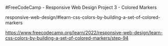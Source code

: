 #FreeCodeCamp - Responsive Web Design Project 3 - Colored Markers 

responsive-web-design/#learn-css-colors-by-building-a-set-of-colored-markers


https://www.freecodecamp.org/learn/2022/responsive-web-design/learn-css-colors-by-building-a-set-of-colored-markers/step-94
